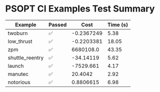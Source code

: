 # PSOPT CI Examples Test Summary

| Example | Passed | Cost | Time (s) |
|---|---|---|---|
| twoburn | ✅ | -0.2367249 | 5.38 |
| low_thrust | ✅ | -0.2203381 | 18.05 |
| zpm | ✅ | 6680108.0 | 43.35 |
| shuttle_reentry | ✅ | -34.14119 | 5.62 |
| launch | ✅ | -7529.661 | 4.17 |
| manutec | ✅ | 20.4042 | 2.92 |
| notorious | ✅ | 0.8806615 | 6.98 |